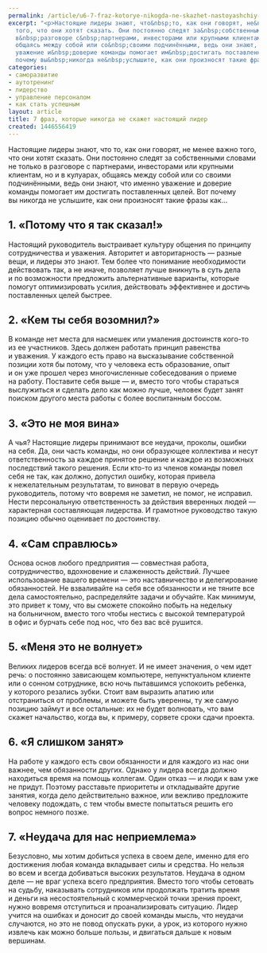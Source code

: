 ```yaml
---
permalink: /article/u6-7-fraz-kotorye-nikogda-ne-skazhet-nastoyashchiy-lider
excerpt: "<p>Настоящие лидеры знают, что&nbsp;то, как они говорят, не&nbsp;менее важно
  того, что они хотят сказать. Они постоянно следят за&nbsp;собственными словами не&nbsp;только
  в&nbsp;разговоре с&nbsp;партнерами, инвесторами или крупными клиентам, но&nbsp;и&nbsp;в&nbsp;кулуарах,
  общаясь между собой или со&nbsp;своими подчинёнными, ведь они знают, что именно
  уважение и&nbsp;доверие команды помогает им&nbsp;достигать поставленных целей. Вот
  почему вы&nbsp;никогда не&nbsp;услышите, как они произносят такие фразы как...</p>"
categories:
- саморазвитие
- аутотренинг
- лидерство
- управление персоналом
- как стать успешным
layout: article
title: 7 фраз, которые никогда не скажет настоящий лидер
created: 1446556419
---
```

Настоящие лидеры знают, что то, как они говорят, не менее важно того, что они хотят сказать. Они постоянно следят за собственными словами не только в разговоре с партнерами, инвесторами или крупными клиентам, но и в кулуарах, общаясь между собой или со своими подчинёнными, ведь они знают, что именно уважение и доверие команды помогает им достигать поставленных целей. Вот почему вы никогда не услышите, как они произносят такие фразы как...

## 1. «Потому что я так сказал!» ##

Настоящий руководитель выстраивает культуру общения по принципу сотрудничества и уважения. Авторитет и авторитарность — разные вещи, и лидеры это знают. Тем более что понимание необходимости действовать так, а не иначе, позволяет лучше вникнуть в суть дела и по возможности предложить альтернативные варианты, которые помогут оптимизировать усилия, действовать эффективнее и достичь поставленных целей быстрее.

## 2. «Кем ты себя возомнил?» ##

В команде нет места для насмешек или умаления достоинств кого-то из ее участников. Здесь должен работать принцип равенства и уважения. У каждого есть право на высказывание собственной позиции хотя бы потому, что у человека есть образование, опыт и он уже прошел через многочисленные собеседования о приеме на работу. Поставите себя выше — и, вместо того чтобы стараться выслужиться и сделать дело как можно лучше, человек будет занят поиском другого места работы с более воспитанным боссом.

## 3. «Это не моя вина» ##

А чья? Настоящие лидеры принимают все неудачи, проколы, ошибки на себя. Да, они часть команды, но они образующее коллектива и несут ответственность за каждое принятое решение и каждое из возможных последствий такого решения. Если кто-то из членов команды повел себя не так, как должно, допустил ошибку, которая привела к нежелательным результатам, то виноват в первую очередь руководитель, потому что вовремя не заметил, не помог, не исправил. Нести персональную ответственность за действия вверенных людей — характерная составляющая лидерства. И грамотное руководство такую позицию обычно оценивает по достоинству.

## 4. «Сам справлюсь» ##

Основа основ любого предприятия — совместная работа, сотрудничество, вдохновение и слаженность действий. Лучшее использование вашего времени — это наставничество и делегирование обязанностей. Не взваливайте на себя все обязанности и не тяните все дела самостоятельно, распределяйте задачи и обучайте. Как минимум, это привет к тому, что вы сможете спокойно побыть на недельку на больничном, вместо того чтобы нестись с высокой температурой в офис и бурчать себе под нос, что без вас всё рушится.

## 5. «Меня это не волнует» ##

Великих лидеров всегда всё волнует. И не имеет значения, о чем идет речь: о постоянно зависающем компьютере, непунктуальном клиенте или о сонном сотруднике, всю ночь пытавшимся успокоить ребенка, у которого резались зубки. Стоит вам выразить апатию или отстраниться от проблемы, и можете быть уверенны, ту же самую позицию займут и все остальные: их не будет волновать, что вам скажет начальство, когда вы, к примеру, сорвете сроки сдачи проекта.

## 6. «Я слишком занят» ##

На работе у каждого есть свои обязанности и для каждого из нас они важнее, чем обязанности других. Однако у лидера всегда должно находиться время на помощь коллегам. Один отказ — и люди к вам уже не придут. Поэтому расставьте приоритеты и откладывайте другие занятия, когда дело действительно важное, или вежливо предложите человеку подождать, с тем чтобы вместе попытаться решить его вопрос немного позже.

## 7. «Неудача для нас неприемлема» ##

Безусловно, мы хотим добиться успеха в своем деле, именно для его достижения любая команда вкладывает силы и средства. Но нельзя во всем и всегда добиваться высоких результатов. Неудача в одном деле — не враг успеха всего предприятия. Вместо того чтобы сетовать на судьбу, наказывать сотрудников или продолжать тратить время и деньги на несостоятельный с коммерческой точки зрения проект, нужно вовремя отступиться и проанализировать ситуацию. Лидер учится на ошибках и доносит до своей команды мысль, что неудачи случаются, но это не повод опускать руки, а урок, из которого нужно извлечь как можно больше пользы, и двигаться дальше к новым вершинам.
